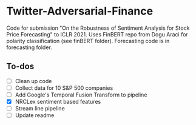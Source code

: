 # Twitter-Adversarial-Finance

Code for submission "On the Robustness of Sentiment Analysis for Stock Price Forecasting" to ICLR 2021.
Uses FinBERT repo from Dogu Araci for polarity classification (see finBERT folder).
Forecasting code is in forecasting folder.


## To-dos

- [ ] Clean up code
- [ ] Collect data for 10 S&P 500 companies
- [ ] Add Google's Temporal Fusion Transform to pipeline
- [x] NRCLex sentiment based features
- [ ] Stream line pipeline
- [ ] Update readme
